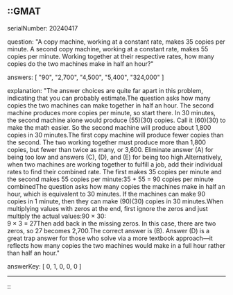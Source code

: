 ::GMAT
---


serialNumber: 20240417

question: "A copy machine, working at a constant rate, makes 35 copies per minute. A second copy machine, working at a constant rate, makes 55 copies per minute. Working together at their respective rates, how many copies do the two machines make in half an hour?"

answers: [
  "90",
  "2,700",
  "4,500",
  "5,400",
  "324,000"
]

explanation: "The answer choices are quite far apart in this problem, indicating that you can probably estimate.The question asks how many copies the two machines can make together in half an hour. The second machine produces more copies per minute, so start there. In 30 minutes, the second machine alone would produce (55)(30) copies. Call it (60)(30) to make the math easier. So the second machine will produce about 1,800 copies in 30 minutes.The first copy machine will produce fewer copies than the second. The two working together must produce more than 1,800 copies, but fewer than twice as many, or 3,600. Eliminate answer (A) for being too low and answers (C), (D), and (E) for being too high.Alternatively, when two machines are working together to fulfill a job, add their individual rates to find their combined rate. The first makes 35 copies per minute and the second makes 55 copies per minute:35 + 55  = 90 copies per minute combinedThe question asks how many copies the machines make in half an hour, which is equivalent to 30 minutes. If the machines can make 90 copies in 1 minute, then they can make (90)(30) copies in 30 minutes.When multiplying values with zeros at the end, first ignore the zeros and just multiply the actual values:90 × 30:<br>9 × 3 = 27Then add back in the missing zeros. In this case, there are two zeros, so 27 becomes 2,700.The correct answer is (B). Answer (D) is a great trap answer for those who solve via a more textbook approach—it reflects how many copies the two machines would make in a full hour rather than half an hour."

answerKey: [
  0, 
  1, 
  0, 
  0, 
  0
]



---
::